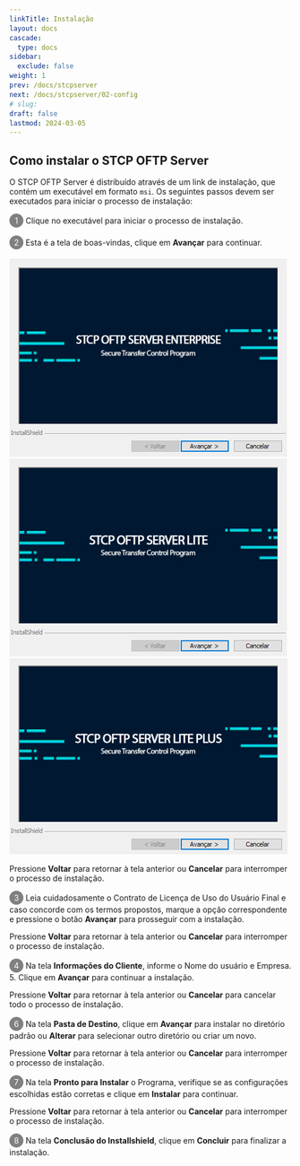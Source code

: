 ```yaml
---
linkTitle: Instalação
layout: docs
cascade:
  type: docs
sidebar:
  exclude: false
weight: 1
prev: /docs/stcpserver
next: /docs/stcpserver/02-config
# slug:
draft: false
lastmod: 2024-03-05
---
```

## Como instalar o STCP OFTP Server

O STCP OFTP Server é distribuído através de um link de instalação, que contém um executável em formato `msi`. Os seguintes passos devem ser executados para iniciar o processo de instalação:

<span style="display:inline-block; width: 25px; height: 25px; border-radius: 50%; background-color: #808080; color: white; text-align: center; line-height: 25px; font-size: 14px;">1</span> Clique no executável para iniciar o processo de instalação.

<span style="display:inline-block; width: 25px; height: 25px; border-radius: 50%; background-color: #808080; color: white; text-align: center; line-height: 25px; font-size: 14px;">2</span> Esta é a tela de boas-vindas, clique em **Avançar** para continuar.

![](install-srv-enterprise.png "Versão Enterprise")
![](install-srv-lite.png "Versão Lite")
![](install-srv-lite-plus.png "Versão Lite Plus")

Pressione **Voltar** para retornar à tela anterior ou **Cancelar** para interromper o processo de instalação.

<span style="display:inline-block; width: 25px; height: 25px; border-radius: 50%; background-color: #808080; color: white; text-align: center; line-height: 25px; font-size: 14px;">3</span> Leia cuidadosamente o Contrato de Licença de Uso do Usuário Final e caso concorde com os termos propostos, marque a opção correspondente e pressione o botão **Avançar** para prosseguir com a instalação.

Pressione **Voltar** para retornar à tela anterior ou **Cancelar** para interromper o processo de instalação.

<!-- ![](./imagem1/img3.png) -->

<span style="display:inline-block; width: 25px; height: 25px; border-radius: 50%; background-color: #808080; color: white; text-align: center; line-height: 25px; font-size: 14px;">4</span> Na tela **Informações do Cliente**, informe o Nome do usuário e Empresa.
5. Clique em **Avançar** para continuar a instalação.

Pressione **Voltar** para retornar à tela anterior ou **Cancelar** para cancelar todo o processo de instalação.

<!-- ![](./imagem1/img4.png) -->

<span style="display:inline-block; width: 25px; height: 25px; border-radius: 50%; background-color: #808080; color: white; text-align: center; line-height: 25px; font-size: 14px;">6</span> Na tela **Pasta de Destino**, clique em **Avançar** para instalar no diretório padrão ou **Alterar** para selecionar outro diretório ou criar um novo.

Pressione **Voltar** para retornar à tela anterior ou **Cancelar** para interromper o processo de instalação.

<!-- ![](./imagem1/img5.png) -->

<span style="display:inline-block; width: 25px; height: 25px; border-radius: 50%; background-color: #808080; color: white; text-align: center; line-height: 25px; font-size: 14px;">7</span> Na tela **Pronto para Instalar** o Programa, verifique se as configurações escolhidas estão corretas e clique em **Instalar** para continuar.

Pressione **Voltar** para retornar à tela anterior ou **Cancelar** para interromper o processo de instalação.

<!-- ![](./imagem1/img6.png) -->

<span style="display:inline-block; width: 25px; height: 25px; border-radius: 50%; background-color: #808080; color: white; text-align: center; line-height: 25px; font-size: 14px;">8</span> Na tela **Conclusão do Installshield**, clique em **Concluir** para finalizar a instalação.

<!-- ![](./imagem1/img7.png) -->
